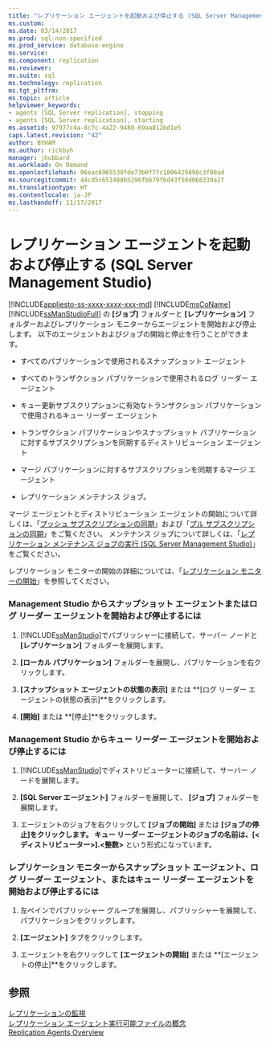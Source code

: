 ```yaml
---
title: "レプリケーション エージェントを起動および停止する (SQL Server Management Studio) | Microsoft Docs"
ms.custom: 
ms.date: 03/14/2017
ms.prod: sql-non-specified
ms.prod_service: database-engine
ms.service: 
ms.component: replication
ms.reviewer: 
ms.suite: sql
ms.technology: replication
ms.tgt_pltfrm: 
ms.topic: article
helpviewer_keywords:
- agents [SQL Server replication], stopping
- agents [SQL Server replication], starting
ms.assetid: 97977c4a-8c7c-4a22-9480-69aa812bd1e5
caps.latest.revision: "42"
author: BYHAM
ms.author: rickbyh
manager: jhubbard
ms.workload: On Demand
ms.openlocfilehash: 06eac6965538fde73b0f7fc1806429898c3f80ad
ms.sourcegitcommit: 44cd5c651488b5296fb679f6d43f50d068339a27
ms.translationtype: HT
ms.contentlocale: ja-JP
ms.lasthandoff: 11/17/2017
---
```

# <a name="start-and-stop-a-replication-agent-sql-server-management-studio"></a>レプリケーション エージェントを起動および停止する (SQL Server Management Studio)
[!INCLUDE[appliesto-ss-xxxx-xxxx-xxx-md](../../../includes/appliesto-ss-xxxx-xxxx-xxx-md.md)] [!INCLUDE[msCoName](../../../includes/msconame-md.md)] [!INCLUDE[ssManStudioFull](../../../includes/ssmanstudiofull-md.md)] の **[ジョブ]** フォルダーと **[レプリケーション]** フォルダーおよびレプリケーション モニターからエージェントを開始および停止します。 以下のエージェントおよびジョブの開始と停止を行うことができます。  
  
-   すべてのパブリケーションで使用されるスナップショット エージェント  
  
-   すべてのトランザクション パブリケーションで使用されるログ リーダー エージェント  
  
-   キュー更新サブスクリプションに有効なトランザクション パブリケーションで使用されるキュー リーダー エージェント  
  
-   トランザクション パブリケーションやスナップショット パブリケーションに対するサブスクリプションを同期するディストリビューション エージェント  
  
-   マージ パブリケーションに対するサブスクリプションを同期するマージ エージェント  
  
-   レプリケーション メンテナンス ジョブ。  
  
 マージ エージェントとディストリビューション エージェントの開始について詳しくは、「[プッシュ サブスクリプションの同期](../../../relational-databases/replication/synchronize-a-push-subscription.md)」および「[プル サブスクリプションの同期](../../../relational-databases/replication/synchronize-a-pull-subscription.md)」をご覧ください。 メンテナンス ジョブについて詳しくは、「[レプリケーション メンテナンス ジョブの実行 &#40;SQL Server Management Studio&#41;](../../../relational-databases/replication/administration/run-replication-maintenance-jobs-sql-server-management-studio.md)」をご覧ください。  
  
 レプリケーション モニターの開始の詳細については、「[レプリケーション モニターの開始](../../../relational-databases/replication/monitor/start-the-replication-monitor.md)」を参照してください。  
  
### <a name="to-start-and-stop-a-snapshot-agent-or-log-reader-agent-from-management-studio"></a>Management Studio からスナップショット エージェントまたはログ リーダー エージェントを開始および停止するには  
  
1.  [!INCLUDE[ssManStudio](../../../includes/ssmanstudio-md.md)]でパブリッシャーに接続して、サーバー ノードと **[レプリケーション]** フォルダーを展開します。  
  
2.  **[ローカル パブリケーション]** フォルダーを展開し、パブリケーションを右クリックします。  
  
3.  **[スナップショット エージェントの状態の表示]** または **[ログ リーダー エージェントの状態の表示]**をクリックします。  
  
4.  **[開始]** または **[停止]**をクリックします。  
  
### <a name="to-start-and-stop-a-queue-reader-agent-from-management-studio"></a>Management Studio からキュー リーダー エージェントを開始および停止するには  
  
1.  [!INCLUDE[ssManStudio](../../../includes/ssmanstudio-md.md)]でディストリビューターに接続して、サーバー ノードを展開します。  
  
2.  **[SQL Server エージェント]** フォルダーを展開して、 **[ジョブ]** フォルダーを展開します。  
  
3.  エージェントのジョブを右クリックして **[ジョブの開始]** または **[ジョブの停止]**をクリックします。 キュー リーダー エージェントのジョブの名前は、**[\<ディストリビューター>].\<整数>** という形式になっています。  
  
### <a name="to-start-and-stop-a-snapshot-agent-log-reader-agent-or-queue-reader-agent-from-replication-monitor"></a>レプリケーション モニターからスナップショット エージェント、ログ リーダー エージェント、またはキュー リーダー エージェントを開始および停止するには  
  
1.  左ペインでパブリッシャー グループを展開し、パブリッシャーを展開して、パブリケーションをクリックします。  
  
2.  **[エージェント]** タブをクリックします。  
  
3.  エージェントを右クリックして **[エージェントの開始]** または **[エージェントの停止]**をクリックします。  
  
## <a name="see-also"></a>参照  
 [レプリケーションの監視](../../../relational-databases/replication/monitor/monitoring-replication-overview.md)   
 [レプリケーション エージェント実行可能ファイルの概念](../../../relational-databases/replication/concepts/replication-agent-executables-concepts.md)   
 [Replication Agents Overview](../../../relational-databases/replication/agents/replication-agents-overview.md)  
  
  
